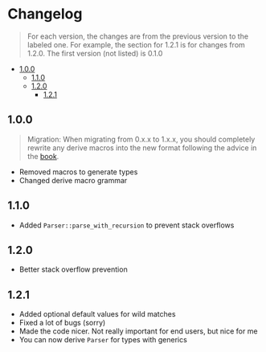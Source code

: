 # Changelog

> For each version, the changes are from the previous version to the labeled one. For example, the section for 1.2.1 is for changes from 1.2.0. The first version (not listed) is 0.1.0

- [1.0.0](#100)
  - [1.1.0](#110)
  - [1.2.0](#120)
    - [1.2.1](#121)

## 1.0.0

> Migration: When migrating from 0.x.x to 1.x.x, you should completely rewrite any derive macros into the new format following the advice in the [book](https://fck-language.github.io/cflp/).

- Removed macros to generate types
- Changed derive macro grammar

## 1.1.0

- Added `Parser::parse_with_recursion` to prevent stack overflows

## 1.2.0

- Better stack overflow prevention

## 1.2.1

- Added optional default values for wild matches
- Fixed a lot of bugs (sorry)
- Made the code nicer. Not really important for end users, but nice for me
- You can now derive `Parser` for types with generics
